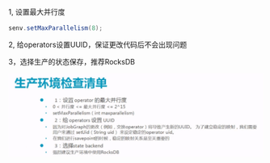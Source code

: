 1, 设置最大并行度

```java
senv.setMaxParallelism(8);
```

2, 给operators设置UUID，保证更改代码后不会出现问题



3，选择生产的状态保存，推荐RocksDB

![image-20190722140512269](assets/image-20190722140512269.png)